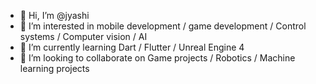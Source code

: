 - 👋 Hi, I’m @jyashi
- 👀 I’m interested in mobile development / game development / Control systems / Computer vision / AI
- 🌱 I’m currently learning Dart / Flutter / Unreal Engine 4
- 💞️ I’m looking to collaborate on Game projects / Robotics / Machine learning projects


<!---
jyashi/jyashi is a ✨ special ✨ repository because its `README.md` (this file) appears on your GitHub profile.
You can click the Preview link to take a look at your changes.
--->
